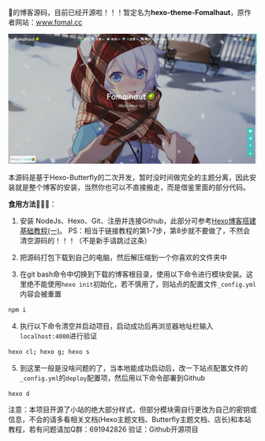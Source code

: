 🥝的博客源码，目前已经开源啦！！！暂定名为**hexo-theme-Fomalhaut**，原作者网站：www.fomal.cc


![](./cover.jpg)

本源码是基于Hexo-Butterfly的二次开发，暂时没时间做完全的主题分离，因此安装就是整个博客的安装，当然你也可以不直接搬走，而是借鉴里面的部分代码。

**食用方法**🍡🍡🍡：

1. 安装 NodeJs、Hexo、Git、注册并连接Github，此部分可参考[Hexo博客搭建基础教程(一)](https://www.fomal.cc/posts/e593433d.html)。
  PS：相当于链接教程的第1-7步，第8步就不要做了，不然会清空源码的！！！（不是新手请跳过这条）

2. 把源码打包下载到自己的电脑，然后解压缩到一个你喜欢的文件夹中

3. 在git bash命令中切换到下载的博客根目录，使用以下命令进行模块安装。这里绝不能使用`hexo init`初始化，若不慎用了，则站点的配置文件`_config.yml`内容会被重置

  ```bash
  npm i
  ```

4. 执行以下命令清空并启动项目，启动成功后再浏览器地址栏输入`localhost:4000`进行验证

  ```bash
  hexo cl; hexo g; hexo s
  ```

5. 到这里一般是没啥问题的了，当本地能成功启动后，改一下站点配置文件的`_config.yml`的`deploy`配置项，然后用以下命令部署到Github

  ```bash
  hexo d
  ```
  
 注意：本项目开源了小站的绝大部分样式，但部分模块需自行更改为自己的密钥或信息，不会的请多看相关文档(Hexo主题文档、Butterfly主题文档、店长)和本站教程，若有问题请加Q群：691942826 验证：Github开源项目
